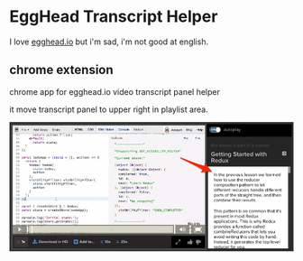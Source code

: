 EggHead Transcript Helper
=========================

I love [egghead.io](https://egghead.io) but i'm sad, i'm not good at english.

chrome extension
----------------

chrome app for egghead.io video transcript panel helper

it move transcript panel to upper right in playlist area.

![screenshot](transcript-helper.jpg)
